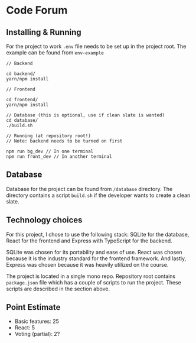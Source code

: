 # Code Forum

## Installing & Running

For the project to work `.env` file needs to be set up in the project root. The example can be found from `env-example`

```
// Backend

cd backend/
yarn/npm install

// Frontend

cd frontend/
yarn/npm install

// Database (this is optional, use if clean slate is wanted)
cd database/
./build.sh

// Running (at repository root!)
// Note: backend needs to be turned on first

npm run bg_dev // In one terminal
npm run front_dev // In another terminal
```

## Database

Database for the project can be found from `/database` directory. The directory contains a script `build.sh` if the developer wants to create a clean slate.

## Technology choices

For this project, I chose to use the following stack: SQLite for the database, React for the frontend and Express with TypeScript for the backend.

SQLite was chosen for its portability and ease of use. React was chosen because it is the industry standard for the frontend framework. And lastly, Express was chosen because it was heavily utilized on the course.

The project is located in a single mono repo. Repository root contains `package.json` file which has a couple of scripts to run the project. These scripts are described in the section above.

## Point Estimate

- Basic features: 25
- React: 5
- Voting (partial): 2?
